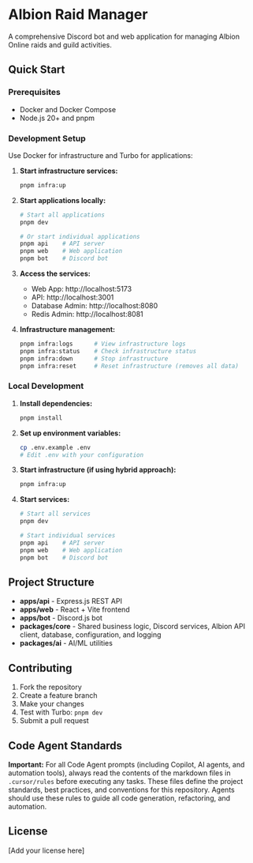 # Albion Raid Manager

A comprehensive Discord bot and web application for managing Albion Online raids and guild activities.

## Quick Start

### Prerequisites

- Docker and Docker Compose
- Node.js 20+ and pnpm

### Development Setup

Use Docker for infrastructure and Turbo for applications:

1. **Start infrastructure services:**

   ```bash
   pnpm infra:up
   ```

2. **Start applications locally:**

   ```bash
   # Start all applications
   pnpm dev

   # Or start individual applications
   pnpm api    # API server
   pnpm web    # Web application
   pnpm bot    # Discord bot
   ```

3. **Access the services:**
   - Web App: http://localhost:5173
   - API: http://localhost:3001
   - Database Admin: http://localhost:8080
   - Redis Admin: http://localhost:8081

4. **Infrastructure management:**

   ```bash
   pnpm infra:logs      # View infrastructure logs
   pnpm infra:status    # Check infrastructure status
   pnpm infra:down      # Stop infrastructure
   pnpm infra:reset     # Reset infrastructure (removes all data)
   ```

### Local Development

1. **Install dependencies:**

   ```bash
   pnpm install
   ```

2. **Set up environment variables:**

   ```bash
   cp .env.example .env
   # Edit .env with your configuration
   ```

3. **Start infrastructure (if using hybrid approach):**

   ```bash
   pnpm infra:up
   ```

4. **Start services:**

   ```bash
   # Start all services
   pnpm dev

   # Start individual services
   pnpm api    # API server
   pnpm web    # Web application
   pnpm bot    # Discord bot
   ```

## Project Structure

- **apps/api** - Express.js REST API
- **apps/web** - React + Vite frontend
- **apps/bot** - Discord.js bot
- **packages/core** - Shared business logic, Discord services, Albion API client, database, configuration, and logging
- **packages/ai** - AI/ML utilities

## Contributing

1. Fork the repository
2. Create a feature branch
3. Make your changes
4. Test with Turbo: `pnpm dev`
5. Submit a pull request

## Code Agent Standards

**Important:** For all Code Agent prompts (including Copilot, AI agents, and automation tools), always read the contents of the markdown files in `.cursor/rules` before executing any tasks. These files define the project standards, best practices, and conventions for this repository. Agents should use these rules to guide all code generation, refactoring, and automation.

## License

[Add your license here]
